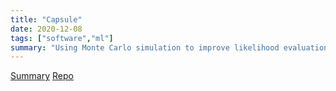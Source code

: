 ```yaml
---
title: "Capsule"
date: 2020-12-08
tags: ["software","ml"]
summary: "Using Monte Carlo simulation to improve likelihood evaluation."
---
```


[Summary](https://wandb.ai/maximsmol/proj-google_stacked_capsule_autoencoders/reports/Semantic-Convolutions-ML-B---VmlldzozNTc3NTI)
[Repo](https://github.com/mlberkeley/semantic-convs)

